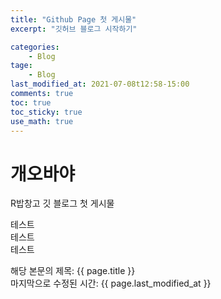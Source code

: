 ```yaml
---
title: "Github Page 첫 게시물"
excerpt: "깃허브 블로그 시작하기"

categories: 
    - Blog
tage: 
    - Blog
last_modified_at: 2021-07-08t12:58-15:00
comments: true
toc: true
toc_sticky: true
use_math: true
---
```


# 개오바야

R밥창고 깃 블로그 첫 게시물

테스트  
테스트  
테스트  

해당 본문의 제목: {{ page.title }}  
마지막으로 수정된 시간: {{ page.last_modified_at }}
